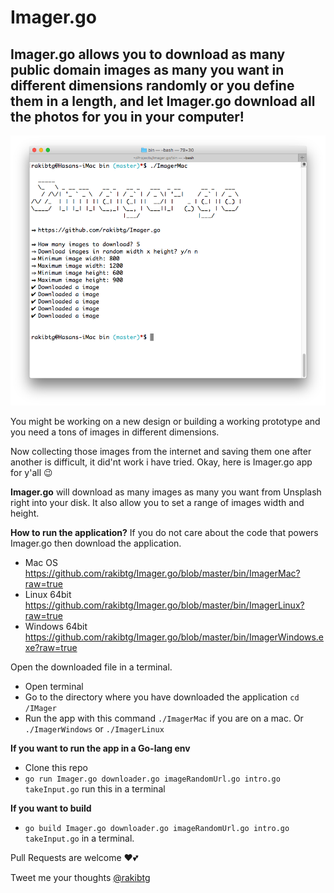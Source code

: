 # Imager.go
## Imager.go allows you to download as many public domain images as many you want in different dimensions randomly or you define them in a length, and let Imager.go download all the photos for you in your computer!
![Imager.go downloading images](https://raw.githubusercontent.com/rakibtg/Imager.go/master/static/Screen%20Shot%202017-08-13%20at%209.02.30%20PM.png "Imager.go running")

You might be working on a new design or building a working prototype and you need a tons of images in different dimensions. 

Now collecting those images from the internet and saving them one after another is difficult, it did'nt work i have tried.
Okay, here is Imager.go app for y'all 😉

**Imager.go** will download as many images as many you want from Unsplash right into your disk. It also allow you to set a range of images width and height.

**How to run the application?**
If you do not care about the code that powers Imager.go then download the application.
- Mac OS https://github.com/rakibtg/Imager.go/blob/master/bin/ImagerMac?raw=true
- Linux 64bit https://github.com/rakibtg/Imager.go/blob/master/bin/ImagerLinux?raw=true
- Windows 64bit https://github.com/rakibtg/Imager.go/blob/master/bin/ImagerWindows.exe?raw=true

Open the downloaded file in a terminal.

- Open terminal
- Go to the directory where you have downloaded the application `cd /IMager`
- Run the app with this command `./ImagerMac` if you are on a mac. Or `./ImagerWindows` or `./ImagerLinux`

**If you want to run the app in a Go-lang env**
- Clone this repo
- `go run Imager.go downloader.go imageRandomUrl.go intro.go takeInput.go` run this in a terminal

**If you want to build**
- `go build Imager.go downloader.go imageRandomUrl.go intro.go takeInput.go` in a terminal.

Pull Requests are welcome ❤️💕

Tweet me your thoughts <a href="https://twitter.com/rakibtg">@rakibtg</a>
